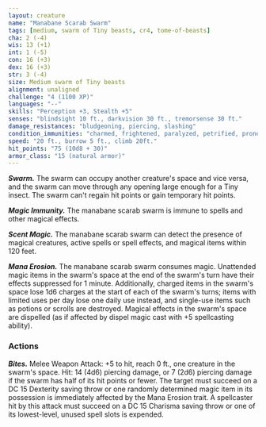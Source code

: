 ```yaml
---
layout: creature
name: "Manabane Scarab Swarm"
tags: [medium, swarm of Tiny beasts, cr4, tome-of-beasts]
cha: 2 (-4)
wis: 13 (+1)
int: 1 (-5)
con: 16 (+3)
dex: 16 (+3)
str: 3 (-4)
size: Medium swarm of Tiny beasts
alignment: unaligned
challenge: "4 (1100 XP)"
languages: "--"
skills: "Perception +3, Stealth +5"
senses: "blindsight 10 ft., darkvision 30 ft., tremorsense 30 ft."
damage_resistances: "bludgeoning, piercing, slashing"
condition_immunities: "charmed, frightened, paralyzed, petrified, prone, restrained, stunned"
speed: "20 ft., burrow 5 ft., climb 20ft."
hit_points: "75 (10d8 + 30)"
armor_class: "15 (natural armor)"
---
```


***Swarm.*** The swarm can occupy another creature's space and vice versa, and the swarm can move through any opening large enough for a Tiny insect. The swarm can't regain hit points or gain temporary hit points.

***Magic Immunity.*** The manabane scarab swarm is immune to spells and other magical effects.

***Scent Magic.*** The manabane scarab swarm can detect the presence of magical creatures, active spells or spell effects, and magical items within 120 feet.

***Mana Erosion.*** The manabane scarab swarm consumes magic. Unattended magic items in the swarm's space at the end of the swarm's turn have their effects suppressed for 1 minute. Additionally, charged items in the swarm's space lose 1d6 charges at the start of each of the swarm's turns; items with limited uses per day lose one daily use instead, and single-use items such as potions or scrolls are destroyed. Magical effects in the swarm's space are dispelled (as if affected by dispel magic cast with +5 spellcasting ability).

### Actions

***Bites.*** Melee Weapon Attack: +5 to hit, reach 0 ft., one creature in the swarm's space. Hit: 14 (4d6) piercing damage, or 7 (2d6) piercing damage if the swarm has half of its hit points or fewer. The target must succeed on a DC 15 Dexterity saving throw or one randomly determined magic item in its possession is immediately affected by the Mana Erosion trait. A spellcaster hit by this attack must succeed on a DC 15 Charisma saving throw or one of its lowest-level, unused spell slots is expended.

